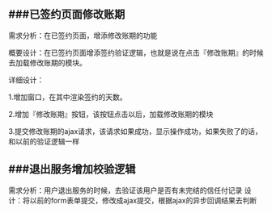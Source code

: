 ###已签约页面修改账期
------
需求分析：在已签约页面，增添修改账期的功能

概要设计：在已签约页面增添签约验证逻辑，也就是说在点击『修改账期』的时候去加载修改账期的模块。

详细设计：

1.增加窗口，在其中渲染签约的天数。

2.增加『修改账期』按钮，该按钮点击以后，加载修改账期的模块

3.提交修改账期的ajax请求，该请求如果成功，显示操作成功，如果失败了的话，和以前的验证逻辑一样

###退出服务增加校验逻辑
-----
需求分析：用户退出服务的时候，去验证该用户是否有未完结的信任付记录
设计：将以前的form表单提交，修改成ajax提交，根据ajax的异步回调结果去判断
